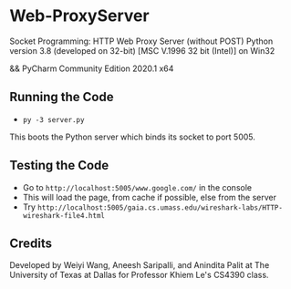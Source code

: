 # Web-ProxyServer
Socket Programming: HTTP Web Proxy Server (without POST)
Python version 3.8 (developed on 32-bit) 
[MSC V.1996 32 bit (Intel)] on Win32

&& PyCharm Community Edition 2020.1 x64

## Running the Code
- `py -3 server.py`

This boots the Python server which binds its socket to port 5005.

## Testing the Code
- Go to `http://localhost:5005/www.google.com/` in the console
- This will load the page, from cache if possible, else from the server
- Try `http://localhost:5005/gaia.cs.umass.edu/wireshark-labs/HTTP-wireshark-file4.html`

## Credits
Developed by Weiyi Wang, Aneesh Saripalli, and Anindita Palit at The University of Texas at Dallas for Professor Khiem Le's CS4390 class.
